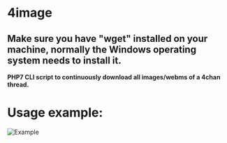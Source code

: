 # 4image 
## **Make sure you have "wget" installed on your machine, normally the Windows operating system needs to install it.**


**PHP7 CLI script to continuously download all images/webms of a 4chan thread.**


# **Usage example:**

![Example](https://s6.gifyu.com/images/Peek-02-08-2020-01-18.gif)


